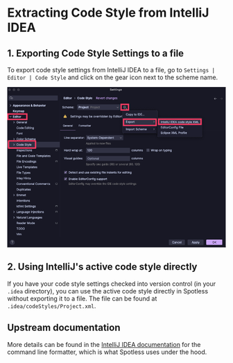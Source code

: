 # Extracting Code Style from IntelliJ IDEA

## 1. Exporting Code Style Settings to a file
To export code style settings from IntelliJ IDEA to a file, go to
`Settings | Editor | Code Style` and click on the gear icon next to the scheme name.

![Exporting code style settings](_images/intellij_export_codestyle.png)

## 2. Using IntelliJ's active code style directly
If you have your code style settings checked into version control (in your `.idea` directory), 
you can use the active code style directly in Spotless without exporting it to a file. 
The file can be found at `.idea/codeStyles/Project.xml`.

## Upstream documentation
More details can be found in the [IntelliJ IDEA documentation](https://www.jetbrains.com/help/idea/command-line-formatter.html#options)
for the command line formatter, which is what Spotless uses under the hood.
